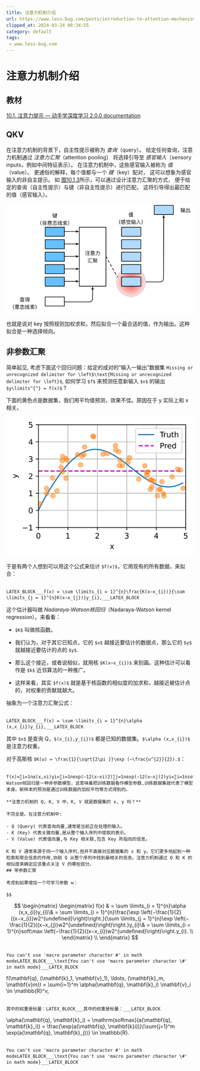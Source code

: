 ```yaml
---
title: 注意力机制介绍
url: https://www.less-bug.com/posts/introduction-to-attention-mechanism/
clipped_at: 2024-03-24 08:34:55
category: default
tags: 
 - www.less-bug.com
---
```



# 注意力机制介绍

## 教材

[10.1. 注意力提示 — 动手学深度学习 2.0.0 documentation](https://zh.d2l.ai/chapter_attention-mechanisms/attention-cues.html)

## QKV

在注意力机制的背景下，自主性提示被称为 *查询*（query）。 给定任何查询，注意力机制通过 *注意力汇聚*（attention pooling） 将选择引导至 *感官输入*（sensory inputs，例如中间特征表示）。 在注意力机制中，这些感官输入被称为 *值*（value）。 更通俗的解释，每个值都与一个 *键*（key）配对， 这可以想象为感官输入的非自主提示。 如 [图10.1.3](https://zh.d2l.ai/chapter_attention-mechanisms/attention-cues.html#fig-qkv)所示，可以通过设计注意力汇聚的方式， 便于给定的查询（自主性提示）与键（非自主性提示）进行匹配， 这将引导得出最匹配的值（感官输入）。

![../_images/qkv.svg](assets/1711240495-ee0963361ed730af0d61944753864ae7.svg)

也就是说对 key 按照规则加权求和，然后拟合一个最合适的值，作为输出。这种拟合是一种选择倾向。

## 非参数汇聚

简单起见, 考虑下面这个回归问题：给定的成对的“输入一输出”数据集 `` Missing or unrecognized delimiter for \left$\text{Missing or unrecognized delimiter for \left}$ ``, 如何学习 `` $f$ `` 来预测任意新输入 `` $x$ `` 的输出 `` $y\limits^{^} = f(x)$ `` ?

下面的黄色点是数据集，我们用平均值预测，效果不佳。原因在于 y 实际上和 x 相关。

![gh](assets/1711240495-2b29b3a6feb46c5f1a427c34c61df8e8.svg)

于是有两个人想到可以用这个公式来估计 `` $f(x)$ ``，它用现有的所有数据，来拟合：

```

LATEX_BLOCK___f(x) = \sum \limits_{i = 1}^{n}\frac{K(x−x_{i})}{\sum \limits_{j = 1}^{n}K(x−x_{j})}y_{i},___LATEX_BLOCK
```

这个估计器叫做 *Nadaraya-Watson核回归*（Nadaraya-Watson kernel regression）。来看看：

-   `` $K$ `` 叫做核函数。
    
-   我们认为，对于其它已知点，它的 `` $x$ `` 越接近要估计的数据点，那么它的 `` $y$ `` 就越接近要估计的点的 `` $y$ ``.
    
-   那么这个接近，或者说相似，就用核 `` $K(x−x_{i})$ `` 来刻画。这种估计可以看作是 `` $k$ `` 近邻算法的一种推广。
    
-   这样来看，其实 `` $f(x)$ `` 就是基于核函数的相似度的加求和，越接近被估计点的，对权重的贡献就越大。
    

抽象为一个注意力汇聚公式：

```

LATEX_BLOCK___f(x) = \sum \limits_{i = 1}^{n}\alpha (x,x_{i})y_{i},___LATEX_BLOCK
```

其中 `` $x$ `` 是查询 Q，`` $(x_{i},y_{i})$ `` 都是已知的数据集。`` $\alpha (x,x_{i})$ `` 是注意力权重。

对于高斯核 `` $K(u) = \frac{1}{\sqrt{2\pi }}\exp ⁡(−\frac{u^{2}}{2}).$ ``：

```plain

f(x)=∑i=1nα(x,xi)yi=∑i=1nexp⁡(−12(x−xi)2)∑j=1nexp⁡(−12(x−xj)2)yi=∑i=1nsoftmax(−12(x−xi)2)yi.Nadaraya-Watson核回归是一种非参数模型，这意味着把训练数据看作模型参数,训练数据集就代表了模型本身。新样本的预测是通过训练数据的加权平均等方式得到的。 

**注意力机制的 Q, K, V 中，K, V 就是数据集的 x, y 吗？**

不完全是。在注意力机制中:

- Q (Query) 代表查询向量,通常是当前正在处理的输入。
- K (Key) 代表关键向量,是从整个输入序列中提取的表示。
- V (Value) 代表值向量,与 Key 相关联,包含 Key 所指向的信息。

K 和 V 通常来源于同一个输入序列,但并不直接对应数据集的 x 和 y。它们更多地起到一种检索和聚合信息的作用,协助 Q 从整个序列中找到最相关的信息。注意力机制通过 Q 和 K 的相似度来确定应该重点关注 V 的哪些部分。
## 带参数汇聚

考虑到如果增加一个可学习参数 w：

$$
```



$$ \begin{matrix} \begin{matrix} f(x) & = \sum \limits_{i = 1}^{n}\alpha (x,x_{i})y_{i}\& = \sum \limits_{i = 1}^{n}\frac{\exp ⁡\left(−\frac{1}{2}((x−x_{i})w2^{undefined}\right)\right.}{\sum \limits_{j = 1}^{n}\exp ⁡\left(−\frac{1}{2}((x−x_{j})w2^{undefined}\right)\right.}y_{i}\& = \sum \limits_{i = 1}^{n}soft\max \left(−\frac{1}{2}((x−x_{i})w2^{undefined}\right)\right.y_{i}. \\ \end{matrix} \\ \end{matrix} $$



```

You can't use 'macro parameter character #' in math modeLATEX_BLOCK___\text{You can't use 'macro parameter character \#' in math mode}___LATEX_BLOCK
```

f(\\mathbf{q}, (\\mathbf{k}\_1, \\mathbf{v}\_1), \\ldots, (\\mathbf{k}\_m, \\mathbf{v}*m)) = \\sum*{i=1}^m \\alpha(\\mathbf{q}, \\mathbf{k}\_i) \\mathbf{v}\_i \\in \\mathbb{R}^v,

```

其中的权重是标量：LATEX_BLOCK___其中的权重是标量：___LATEX_BLOCK
```

\\alpha(\\mathbf{q}, \\mathbf{k}\_i) = \\mathrm{softmax}(a(\\mathbf{q}, \\mathbf{k}\_i)) = \\frac{\\exp(a(\\mathbf{q}, \\mathbf{k}*i))}{\\sum*{j=1}^m \\exp(a(\\mathbf{q}, \\mathbf{k}\_j))} \\in \\mathbb{R}.

```

You can't use 'macro parameter character #' in math modeLATEX_BLOCK___\text{You can't use 'macro parameter character \#' in math mode}___LATEX_BLOCK
```
